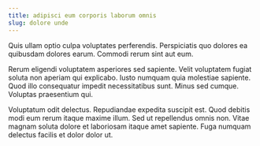 ```yaml
---
title: adipisci eum corporis laborum omnis
slug: dolore unde
---
```


Quis ullam optio culpa voluptates perferendis. Perspiciatis quo dolores ea quibusdam dolores earum. Commodi rerum sint aut eum.

Rerum eligendi voluptatem asperiores sed sapiente. Velit voluptatem fugiat soluta non aperiam qui explicabo. Iusto numquam quia molestiae sapiente. Quod illo consequatur impedit necessitatibus sunt. Minus sed cumque. Voluptas praesentium qui.

Voluptatum odit delectus. Repudiandae expedita suscipit est. Quod debitis modi eum rerum itaque maxime illum. Sed ut repellendus omnis non. Vitae magnam soluta dolore et laboriosam itaque amet sapiente. Fuga numquam delectus facilis et dolor dolor ut.
